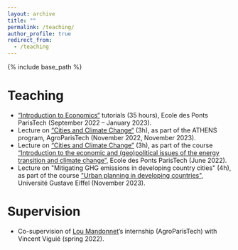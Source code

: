 ```yaml
---
layout: archive
title: ""
permalink: /teaching/
author_profile: true
redirect_from:
  - /teaching
---
```


{% include base_path %}

# Teaching
* [“Introduction to Economics“](http://gede.enpc.fr/Programme/fiche.aspx?param=M%3a1ECON) tutorials (35 hours), Ecole des Ponts ParisTech (September 2022 – January 2023).
* Lecture on [“Cities and Climate Change“](http://charlotteliotta.github.io/files/ATHENS.pdf) (3h), as part of the ATHENS program, AgroParisTech (November 2022, November 2023).
* Lecture on [“Cities and Climate Change”](http://charlotteliotta.github.io/files/Villes_et_climat-11.pdf) (3h), as part of the course [“Introduction to the economic and (geo)political issues of the energy transition and climate change”](https://www.vincentviguie.com/courses/enpc_energie_climat/), Ecole des Ponts ParisTech (June 2022).
* Lecture on "Mitigating GHG emissions in developing country cities" (4h), as part of the course ["Urban planning in developing countries"](https://formations.univ-gustave-eiffel.fr/index.php?id=1941&L=1&tx_agof_brochure%5Bbrochure%5D=489&tx_agof_brochure%5Bcontroller%5D=Brochure&tx_agof_brochure%5Baction%5D=show&cHash=50642880a7a45212f483d97204af0ce1), Université Gustave Eiffel (November 2023).

# Supervision
* Co-supervision of [Lou Mandonnet](https://www.centre-cired.fr/lou-mandonnet/)’s internship (AgroParisTech) with Vincent Viguié (spring 2022).


